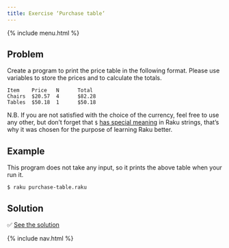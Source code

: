 ```yaml
---
title: Exercise ‘Purchase table‘
---
```


{% include menu.html %}

## Problem

Create a program to print the price table in the following format. Please use variables to store the prices and to calculate the totals.

    Item    Price   N      Total
    Chairs  $20.57  4      $82.28
    Tables  $50.18  1      $50.18

N.B. If you are not satisfied with the choice of the currency, feel free to use any other, but don’t forget that `$` [has special meaning](/raku-course/essentials/strings/escaping-special-characters) in Raku strings, that’s why it was chosen for the purpose of learning Raku better.

## Example

This program does not take any input, so it prints the above table when your run it.

```console
$ raku purchase-table.raku
```

## Solution

✅ [See the solution](solution)

{% include nav.html %}
